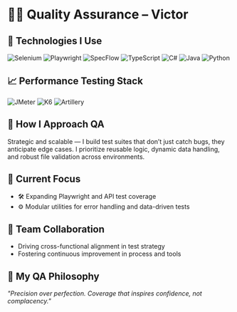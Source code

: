 # 👨‍🔬 Quality Assurance – Victor

## 🚀 Technologies I Use
![Selenium](https://img.shields.io/badge/Selenium-43B02A?style=for-the-badge&logo=selenium&logoColor=white)
![Playwright](https://img.shields.io/badge/Playwright-EA580C?style=for-the-badge&logo=playwright&logoColor=white)
![SpecFlow](https://img.shields.io/badge/SpecFlow-FF6F00?style=for-the-badge&logo=specflow&logoColor=white)
![TypeScript](https://img.shields.io/badge/TypeScript-3178C6?style=for-the-badge&logo=typescript&logoColor=white)
![C#](https://img.shields.io/badge/C%23-239120?style=for-the-badge&logo=csharp&logoColor=white)
![Java](https://img.shields.io/badge/Java-007396?style=for-the-badge&logo=java&logoColor=white)
![Python](https://img.shields.io/badge/Python-3776AB?style=for-the-badge&logo=python&logoColor=white)

## 📈 Performance Testing Stack
![JMeter](https://img.shields.io/badge/JMeter-D22128?style=for-the-badge&logo=apachejmeter&logoColor=white)
![K6](https://img.shields.io/badge/K6-7D64FF?style=for-the-badge&logo=k6&logoColor=white)
![Artillery](https://img.shields.io/badge/Artillery-Enabled-brightgreen?style=for-the-badge&logo=data:image/svg+xml;base64,)


## 🧠 How I Approach QA
Strategic and scalable — I build test suites that don’t just catch bugs, they anticipate edge cases. I prioritize reusable logic, dynamic data handling, and robust file validation across environments.

## 🚀 Current Focus
- 🛠️ Expanding Playwright and API test coverage
- ⚙️ Modular utilities for error handling and data-driven tests

## 🤝 Team Collaboration
- Driving cross-functional alignment in test strategy
- Fostering continuous improvement in process and tools

## 🧭 My QA Philosophy
_"Precision over perfection. Coverage that inspires confidence, not complacency."_
